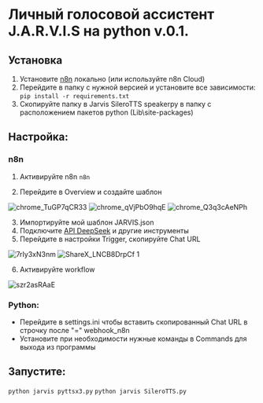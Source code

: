 # Личный голосовой ассистент J.A.R.V.I.S на python v.0.1.

## Установка 
1. Установите [n8n](https://docs.n8n.io/choose-n8n/) локально (или используйте n8n Cloud)
2. Перейдите в папку с нужной версией и установите все зависимости:
	`pip install -r requirements.txt`
3. Скопируйте папку в Jarvis SileroTTS speakerpy в папку с расположением пакетов python (Lib\site-packages)

## Настройка:
### n8n
1. Активируйте n8n
	`n8n`

2. Перейдите в Overview и создайте шаблон

![chrome_TuGP7qCR33](https://github.com/user-attachments/assets/58a1c543-b50f-4201-ae0f-e27ea29c8345)
![chrome_qVjPbO9hqE](https://github.com/user-attachments/assets/89a5ac67-704d-4ace-918c-1e4b78e2dae5)
![chrome_Q3q3cAeNPh](https://github.com/user-attachments/assets/51fb4d05-5464-4d02-ab81-1cbafd7e994f)

3. Импортируйте мой шаблон JARVIS.json
4. Подключите [API DeepSeek](https://platform.deepseek.com/api_keys) и другие инструменты
5. Перейдите в настройки Trigger, скопируйте Chat URL

![7rIy3xN3nm](https://github.com/user-attachments/assets/6f987e54-a492-4438-b0c0-bc29daf4c446)
![ShareX_LNCB8DrpCf 1](https://github.com/user-attachments/assets/b6e4b16c-a81f-4b02-b594-dc15a1605190)

6. Активируйте workflow

![szr2asRAaE](https://github.com/user-attachments/assets/929ca5e5-6cad-435f-8e5a-ac3c8b83baec)


### Python:
- Перейдите в settings.ini чтобы вставить скопированный Chat URL в строчку после "=" webhook_n8n
- Установите при необходимости нужные команды в Commands для выхода из программы

## Запустите:
`python jarvis pyttsx3.py`
`python jarvis SileroTTS.py`
